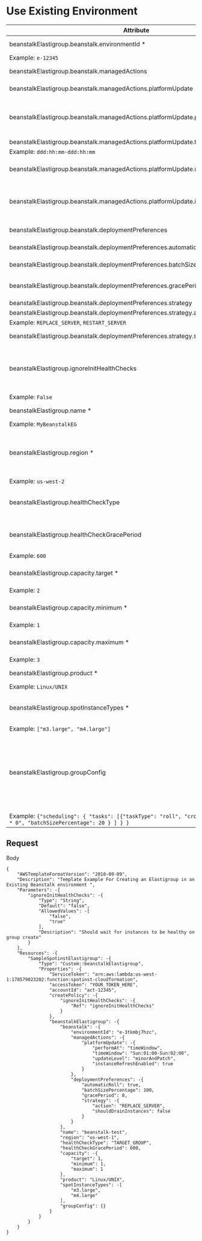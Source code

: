# Use Existing Environment

|**Attribute**|**Type**| **Description**|
|---|---|---|
|beanstalkElastigroup.beanstalk.environmentId *|**String**|The beanstalk environment ID
Example: `e-12345`|
|beanstalkElastigroup.beanstalk.managedActions|**Object**|managedActions schema|
|beanstalkElastigroup.beanstalk.managedActions.platformUpdate|**Object**|platformUpdate schema|
|beanstalkElastigroup.beanstalk.managedActions.platformUpdate.performAt|**String**|Either never or timeWindow. if set to timeWindow then timeWindow parameter must be set|
|beanstalkElastigroup.beanstalk.managedActions.platformUpdate.timeWindow|**String**|Time window range
Example: `ddd:hh:mm-ddd:hh:mm`|
|beanstalkElastigroup.beanstalk.managedActions.platformUpdate.updateLevel|**String**|Can be either patch” or minorAndPatch (default)|
|beanstalkElastigroup.beanstalk.managedActions.platformUpdate.instanceRefreshEnabled|**Boolean**|If the flag is set to true and at the end of the time window there is no available update, the group will be rolled|
|beanstalkElastigroup.beanstalk.deploymentPreferences|**String**|deploymentPreferences schema|
|beanstalkElastigroup.beanstalk.deploymentPreferences.automaticRoll|**String**|Should roll automatically|
|beanstalkElastigroup.beanstalk.deploymentPreferences.batchSizePercentage|**String**|Size of patch for roll as a percent|
|beanstalkElastigroup.beanstalk.deploymentPreferences.gracePeriod|**String**|Amount of time between each batch in a roll|
|beanstalkElastigroup.beanstalk.deploymentPreferences.strategy|**String**|Strategy schema|
|beanstalkElastigroup.beanstalk.deploymentPreferences.strategy.action|**String**|Action type
Example: `REPLACE_SERVER`, `RESTART_SERVER`|
|beanstalkElastigroup.beanstalk.deploymentPreferences.strategy.shouldDrainInstances|**String**|Should instances be drained while rolling|
|beanstalkElastigroup.ignoreInitHealthChecks|**String**|Determines whether Elasitgroup should wait for the instances to be healthy in order to complete the group’s creation
Example: `False`|
|beanstalkElastigroup.name *|**String**|The name to give the Spotinst Elastigroup
Example: `MyBeanstalkEG`|
|beanstalkElastigroup.region *|**String**|The region of the existing Beanstalk environment. The new Elastigroup will be created in the same region.
Example: `us-west-2`|
|beanstalkElastigroup.healthCheckType|**String**|How Elastigroup will preform health checks. Valid values: TARGET_GROUP | ELB | EC2 | NONE|
|beanstalkElastigroup.healthCheckGracePeriod|**Integer**|Time to wait before starting health checks on the instances in the Elastigroup.
Example: `600`|
|beanstalkElastigroup.capacity.target *|**Integer**|The number of instances the Elastigroup will launch.
Example: `2`|
|beanstalkElastigroup.capacity.minimum *|**Integer**|The minimum number of instances allowed in the Elastigroup.
Example: `1`|
|beanstalkElastigroup.capacity.maximum *|**Integer**|The maximum number of instances allowed in the Elastigorup.
Example: `3`|
|beanstalkElastigroup.product *|**String**|A valid AWS product type.
Example: `Linux/UNIX`|
|beanstalkElastigroup.spotInstanceTypes *|**Array**|A list of EC2 instance types that the Elastigroup is allowed to choose from.
Example: `["m3.large", "m4.large"]`|
|beanstalkElastigroup.groupConfig|**Object**|Additional Elastigroup properties that will be merged with the imported Beanstalk configuration. Valid parameters include those listed in the official Elastigroup API, found here: [AWS Elastigroup Definition](https://docs.spot.io/spotinst-api/elastigroup/amazon-web-services/create/)
Example: `{"scheduling": { "tasks": [{"taskType": "roll", "cronExpression": "0 0 * * 0", "batchSizePercentage": 20 } ] } }`|

## Request

Body

```
{
    "AWSTemplateFormatVersion": "2010-09-09",
    "Description": "Template Example For Creating an Elastigroup in an Existing Beanstalk environment ",
    "Parameters": -{
        "ignoreInitHealthChecks": -{
            "Type": "String",
            "Default": "false",
            "AllowedValues": -[
                "false",
                "true"
            ],
            "Description": "Should wait for instances to be healthy on group create"
        }
    },
    "Resources": -{
        "SampleSpotinstElastigroup": -{
            "Type": "Custom::beanstalkElastigroup",
            "Properties": -{
                "ServiceToken": "arn:aws:lambda:us-west-1:178579023202:function:spotinst-cloudformation",
                "accessToken": "YOUR_TOKEN_HERE",
                "accountId": "act-12345",
                "createPolicy": -{
                    "ignoreInitHealthChecks": -{
                        "Ref": "ignoreInitHealthChecks"
                    }
                },
                "beanstalkElastigroup": -{
                    "beanstalk": -{
                        "environmentId": "e-3tkmbj7hzc",
                        "managedActions": -{
                            "platformUpdate": -{
                                "performAt": "timeWindow",
                                "timeWindow": "Sun:01:00-Sun:02:00",
                                "updateLevel": "minorAndPatch",
                                "instanceRefreshEnabled": true
                            }
                        },
                        "deploymentPreferences": -{
                            "automaticRoll": true,
                            "batchSizePercentage": 100,
                            "gracePeriod": 0,
                            "strategy": -{
                                "action": "REPLACE_SERVER",
                                "shouldDrainInstances": false
                            }
                        }
                    },
                    "name": "beanstalk-test",
                    "region": "us-west-1",
                    "healthCheckType": "TARGET_GROUP",
                    "healthCheckGracePeriod": 600,
                    "capacity": -{
                        "target": 1,
                        "minimum": 1,
                        "maximum": 1
                    },
                    "product": "Linux/UNIX",
                    "spotInstanceTypes": -[
                        "m3.large",
                        "m4.large"
                    ],
                    "groupConfig": {}
                }
            }
        }
    }
}
```
